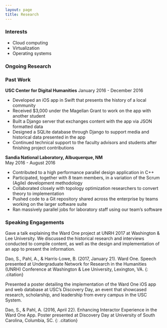 ```yaml
---
layout: page
title: Research
---
```


### Interests  
* Cloud computing  
* Virtualization 
* Operating systems  

### Ongoing Research  

### Past Work  
**USC Center for Digital Humanities**
January 2016 - December 2016  
* Developed an iOS app in Swift that presents the history of a local community  
* Received $3,000 under the Magellan Grant to work on the app with another student  
* Built a Django server that exchanges content with the app via JSON formatted data  
* Designed a SQLite database through Django to support media and historical data presented in the app  
* Continued technical support to the faculty advisors and students after finishing project contributions  

**Sandia National Laboratory, Albuquerque, NM**  
May 2016 - August 2016
* Contributed to a high performance parallel design application in C++  
* Participated, together with 8 team members, in a variation of the Scrum (Agile) development methodology  
* Collaborated closely with topology optimization researchers to convert theory to implementation  
* Pushed code to a Git repository shared across the enterprise by teams working on the larger software suite  
* Ran massively parallel jobs for laboratory staff using our team’s software  

### Speaking Engagements  
Gave a talk explaining the Ward One project at UNRH 2017 at Washington & Lee University. We discussed the historical research and interviews conducted to compile content, as well as the design and implementation of an app to present the information.

Dao, S., Pahl, A., & Harris-Lowe, B. (2017, January 21). Ward One. Speech presented at Undergraduate Network for Research in the Humanities (UNRH) Conference at Washington & Lee University, Lexington, VA. 
{: .citation}

Presented a poster detailing the implementation of the Ward One iOS app and web database at USC’s Discovery Day, an event that showcased research, scholarship, and leadership from every campus in the USC System. 

Dao, S., & Pahl, A. (2016, April 22). Enhancing Interactor Experience in the Ward One App. Poster presented at Discovery Day at University of South Carolina, Columbia, SC. 
{: .citation}
